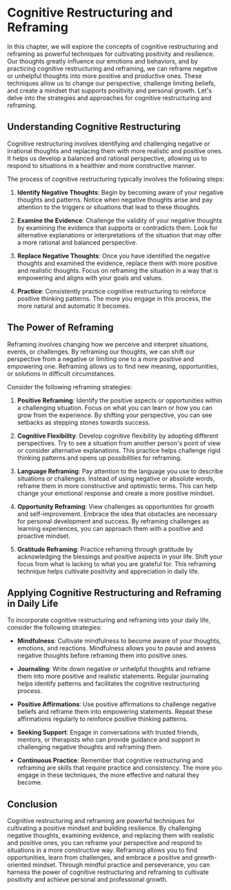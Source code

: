 Cognitive Restructuring and Reframing
================================================

In this chapter, we will explore the concepts of cognitive restructuring and reframing as powerful techniques for cultivating positivity and resilience. Our thoughts greatly influence our emotions and behaviors, and by practicing cognitive restructuring and reframing, we can reframe negative or unhelpful thoughts into more positive and productive ones. These techniques allow us to change our perspective, challenge limiting beliefs, and create a mindset that supports positivity and personal growth. Let's delve into the strategies and approaches for cognitive restructuring and reframing.

Understanding Cognitive Restructuring
-------------------------------------

Cognitive restructuring involves identifying and challenging negative or irrational thoughts and replacing them with more realistic and positive ones. It helps us develop a balanced and rational perspective, allowing us to respond to situations in a healthier and more constructive manner.

The process of cognitive restructuring typically involves the following steps:

1. **Identify Negative Thoughts**: Begin by becoming aware of your negative thoughts and patterns. Notice when negative thoughts arise and pay attention to the triggers or situations that lead to these thoughts.

2. **Examine the Evidence**: Challenge the validity of your negative thoughts by examining the evidence that supports or contradicts them. Look for alternative explanations or interpretations of the situation that may offer a more rational and balanced perspective.

3. **Replace Negative Thoughts**: Once you have identified the negative thoughts and examined the evidence, replace them with more positive and realistic thoughts. Focus on reframing the situation in a way that is empowering and aligns with your goals and values.

4. **Practice**: Consistently practice cognitive restructuring to reinforce positive thinking patterns. The more you engage in this process, the more natural and automatic it becomes.

The Power of Reframing
----------------------

Reframing involves changing how we perceive and interpret situations, events, or challenges. By reframing our thoughts, we can shift our perspective from a negative or limiting one to a more positive and empowering one. Reframing allows us to find new meaning, opportunities, or solutions in difficult circumstances.

Consider the following reframing strategies:

1. **Positive Reframing**: Identify the positive aspects or opportunities within a challenging situation. Focus on what you can learn or how you can grow from the experience. By shifting your perspective, you can see setbacks as stepping stones towards success.

2. **Cognitive Flexibility**: Develop cognitive flexibility by adopting different perspectives. Try to see a situation from another person's point of view or consider alternative explanations. This practice helps challenge rigid thinking patterns and opens up possibilities for reframing.

3. **Language Reframing**: Pay attention to the language you use to describe situations or challenges. Instead of using negative or absolute words, reframe them in more constructive and optimistic terms. This can help change your emotional response and create a more positive mindset.

4. **Opportunity Reframing**: View challenges as opportunities for growth and self-improvement. Embrace the idea that obstacles are necessary for personal development and success. By reframing challenges as learning experiences, you can approach them with a positive and proactive mindset.

5. **Gratitude Reframing**: Practice reframing through gratitude by acknowledging the blessings and positive aspects in your life. Shift your focus from what is lacking to what you are grateful for. This reframing technique helps cultivate positivity and appreciation in daily life.

Applying Cognitive Restructuring and Reframing in Daily Life
------------------------------------------------------------

To incorporate cognitive restructuring and reframing into your daily life, consider the following strategies:

* **Mindfulness**: Cultivate mindfulness to become aware of your thoughts, emotions, and reactions. Mindfulness allows you to pause and assess negative thoughts before reframing them into positive ones.

* **Journaling**: Write down negative or unhelpful thoughts and reframe them into more positive and realistic statements. Regular journaling helps identify patterns and facilitates the cognitive restructuring process.

* **Positive Affirmations**: Use positive affirmations to challenge negative beliefs and reframe them into empowering statements. Repeat these affirmations regularly to reinforce positive thinking patterns.

* **Seeking Support**: Engage in conversations with trusted friends, mentors, or therapists who can provide guidance and support in challenging negative thoughts and reframing them.

* **Continuous Practice**: Remember that cognitive restructuring and reframing are skills that require practice and consistency. The more you engage in these techniques, the more effective and natural they become.

Conclusion
----------

Cognitive restructuring and reframing are powerful techniques for cultivating a positive mindset and building resilience. By challenging negative thoughts, examining evidence, and replacing them with realistic and positive ones, you can reframe your perspective and respond to situations in a more constructive way. Reframing allows you to find opportunities, learn from challenges, and embrace a positive and growth-oriented mindset. Through mindful practice and perseverance, you can harness the power of cognitive restructuring and reframing to cultivate positivity and achieve personal and professional growth.
